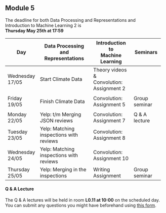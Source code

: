 
## Module 5

The deadline for both Data Processing and Representations and Introduction to Machine Learning 2 is<br>**Thursday May 25th at 17:59**

| Day                | Data Processing<br>and Representations | Introduction to<br>Machine Learning | Seminars          |
| ------------------ | ---------------------------- | ----------------------------------- | --------------------------- |
| Wednesday<br>17/05 | Start Climate Data           | Theory videos &<br>Convolution: Assignment 2 |                    |
|                    |                              |                                              |                    |
| Friday<br>19/05    | Finish Climate Data          | Convolution: Assignment 5           | Group seminar               |
|                    |                              |                                     |                             |
| Monday<br>22/05    | Yelp: t/m Merging JSON reviews | Convolution: Assignment 7         | Q & A lecture               |
| Tuesday<br>23/05   | Yelp: Matching inspections with reviews | Convolution: Assignment 8 |                            |
| Wednesday<br>24/05 | Yelp: Matching inspections with reviews | Convolution: Assignment 10 |                           |
| Thursday<br>25/05  | Yelp: Merging in the inspections | Writing Assignment              | Group seminar               |



#### Q & A Lecture

The Q & A lectures will be held in room **L0.11 at 10:00** on the scheduled day. You can submit any questions you might have beforehand using [this form](https://forms.office.com/Pages/ResponsePage.aspx?id=zcrxoIxhA0S5RXb7PWh05ZTDc7biyulCvpu4U-tarWtUMlZYQUlYMFVMREdWRVVPWTNITlIxQlFUTC4u).

